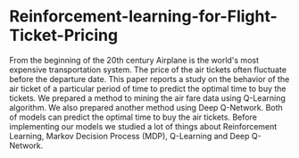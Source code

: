 # Reinforcement-learning-for-Flight-Ticket-Pricing
From the beginning of the 20th century Airplane is the world's most expensive transportation system. The price of the air tickets often fluctuate before the departure date. This paper reports a study on the behavior of the air ticket of a particular period of time to predict the optimal time to buy the tickets. We prepared a method to mining the air fare data using Q-Learning algorithm. We also prepared another method using Deep Q-Network. Both of models can predict the optimal time to buy the air tickets. Before implementing our models we studied a lot of things about Reinforcement Learning, Markov Decision Process (MDP), Q-Learning and Deep Q-Network. 
